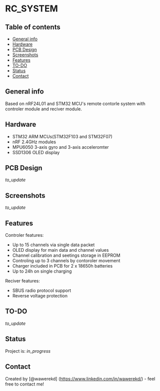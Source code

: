 # RC_SYSTEM


## Table of contents
* [General info](#general-info)
* [Hardware](#hardware)
* [PCB Design](#pcb_design)
* [Screenshots](#screenshots)
* [Features](#features)
* [TO-DO](#to_do)
* [Status](#status)
* [Contact](#contact)

## General info
Based on nRF24L01 and STM32 MCU's remote contorle system  with controler module and reciver module.

## Hardware
* STM32 ARM MCUs(STM32F103 and STM32F07)
* nRF 2.4GHz modules
* MPU6050 3-axis gyro and 3-axis acceleromter
* SSD1306 OLED display

## PCB Design
_to_update_

## Screenshots
_to_update_


## Features
Controler features:
 * Up to 15 channels via single data packet
 * OLED display for main data and channel values
 * Channel calibration and seetings storage in EEPROM
 * Controling up to 3 channels by contoroler movement 
 * Charger included in PCB for 2 x 18650h batteries
 * Up to 24h on single charging

Reciver features:
 * SBUS  radio protocol support
 * Reverse voltage protection


## TO-DO
_to_update_

## Status 
Project is: _in_progress_

## Contact
Created by [@wawerekd] (https://www.linkedin.com/in/wawerekd/) - feel free to contact me!
